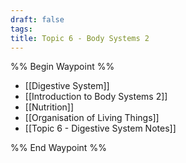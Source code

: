 ```yaml
---
draft: false
tags:
title: Topic 6 - Body Systems 2
---
```

%% Begin Waypoint %%
- [[Digestive System]]
- [[Introduction to Body Systems 2]]
- [[Nutrition]]
- [[Organisation of Living Things]]
- [[Topic 6 - Digestive System Notes]]

%% End Waypoint %%
